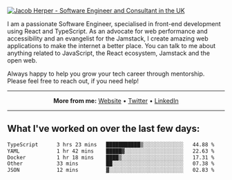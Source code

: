 [![Jacob Herper - Software Engineer and Consultant in the UK](https://res.cloudinary.com/jacobherper/image/upload/v1641506277/gh-image.png)](https://jacobherper.com/)

I am a passionate Software Engineer, specialised in front-end development using React and TypeScript. As an advocate for web performance and accessibility and an evangelist for the Jamstack, I create amazing web applications to make the internet a better place. You can talk to me about anything related to JavaScript, the React ecosystem, Jamstack and the open web.

Always happy to help you grow your tech career through mentorship. Please feel free to reach out, if you need help!

---

<p align="center">
  <strong>More from me:</strong> 
  <a href="https://jacobherper.com/">Website</a> •
  <a href="https://twitter.com/intent/follow?screen_name=jakeherp&tw_p=followbutton">Twitter</a> •
  <a href="https://www.linkedin.com/in/jacobherper/">LinkedIn</a>
</p>

---

## What I've worked on over the last few days:

<!--START_SECTION:waka-->

```txt
TypeScript      3 hrs 23 mins   ███████████▒░░░░░░░░░░░░░   44.88 %
YAML            1 hr 42 mins    █████▓░░░░░░░░░░░░░░░░░░░   22.63 %
Docker          1 hr 18 mins    ████▒░░░░░░░░░░░░░░░░░░░░   17.31 %
Other           33 mins         ██░░░░░░░░░░░░░░░░░░░░░░░   07.38 %
JSON            12 mins         ▓░░░░░░░░░░░░░░░░░░░░░░░░   02.83 %
```

<!--END_SECTION:waka-->
